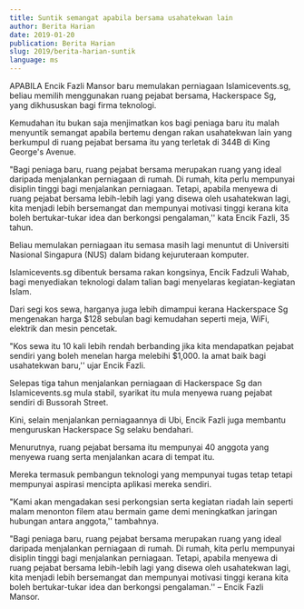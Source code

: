```yaml
---
title: Suntik semangat apabila bersama usahatekwan lain
author: Berita Harian
date: 2019-01-20
publication: Berita Harian
slug: 2019/berita-harian-suntik
language: ms
---
```


APABILA Encik Fazli Mansor baru memulakan perniagaan Islamicevents.sg, beliau memilih menggunakan ruang pejabat bersama, Hackerspace Sg, yang dikhususkan bagi firma teknologi.

Kemudahan itu bukan saja menjimatkan kos bagi peniaga baru itu malah menyuntik semangat apabila bertemu dengan rakan usahatekwan lain yang berkumpul di ruang pejabat bersama itu yang terletak di 344B di King George's Avenue.

"Bagi peniaga baru, ruang pejabat bersama merupakan ruang yang ideal daripada menjalankan perniagaan di rumah. Di rumah, kita perlu mempunyai disiplin tinggi bagi menjalankan perniagaan. Tetapi, apabila menyewa di ruang pejabat bersama lebih-lebih lagi yang disewa oleh usahatekwan lagi, kita menjadi lebih bersemangat dan mempunyai motivasi tinggi kerana kita boleh bertukar-tukar idea dan berkongsi pengalaman,'' kata Encik Fazli, 35 tahun.

Beliau memulakan perniagaan itu semasa masih lagi menuntut di Universiti Nasional Singapura (NUS) dalam bidang kejuruteraan komputer.

Islamicevents.sg dibentuk bersama rakan kongsinya, Encik Fadzuli Wahab, bagi menyediakan teknologi dalam talian bagi menyelaras kegiatan-kegiatan Islam.

Dari segi kos sewa, harganya juga lebih dimampui kerana Hackerspace Sg mengenakan harga $128 sebulan bagi kemudahan seperti meja, WiFi, elektrik dan mesin pencetak.

"Kos sewa itu 10 kali lebih rendah berbanding jika kita mendapatkan pejabat sendiri yang boleh menelan harga melebihi $1,000. Ia amat baik bagi usahatekwan baru,'' ujar Encik Fazli.

Selepas tiga tahun menjalankan perniagaan di Hackerspace Sg dan Islamicevents.sg mula stabil, syarikat itu mula menyewa ruang pejabat sendiri di Bussorah Street.

Kini, selain menjalankan perniagaannya di Ubi, Encik Fazli juga membantu menguruskan Hackerspace Sg selaku bendahari.

Menurutnya, ruang pejabat bersama itu mempunyai 40 anggota yang menyewa ruang serta menjalankan acara di tempat itu.

Mereka termasuk pembangun teknologi yang mempunyai tugas tetap tetapi mempunyai aspirasi mencipta aplikasi mereka sendiri.

"Kami akan mengadakan sesi perkongsian serta kegiatan riadah lain seperti malam menonton filem atau bermain game demi meningkatkan jaringan hubungan antara anggota,'' tambahnya.

"Bagi peniaga baru, ruang pejabat bersama merupakan ruang yang ideal daripada menjalankan perniagaan di rumah. Di rumah, kita perlu mempunyai disiplin tinggi bagi menjalankan perniagaan. Tetapi, apabila menyewa di ruang pejabat bersama lebih-lebih lagi yang disewa oleh usahatekwan lagi, kita menjadi lebih bersemangat dan mempunyai motivasi tinggi kerana kita boleh bertukar-tukar idea dan berkongsi pengalaman.'' – Encik Fazli Mansor.
